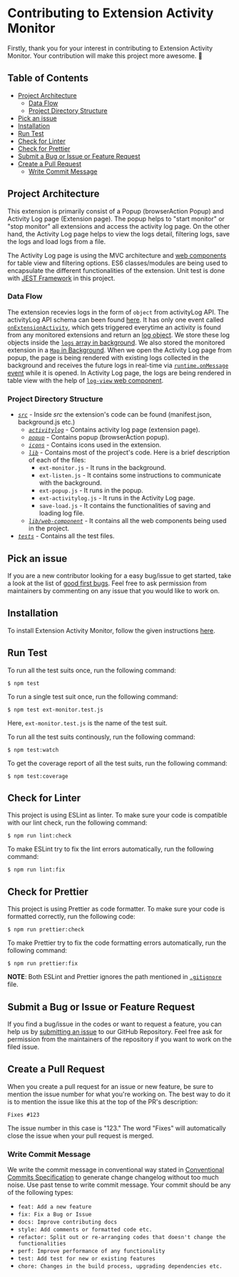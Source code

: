 # Contributing to Extension Activity Monitor

Firstly, thank you for your interest in contributing to Extension Activity Monitor. Your contribution will make this project more awesome. 🚀

## Table of Contents

- [Project Architecture](#project-architecture)
  - [Data Flow](#data-flow)
  - [Project Directory Structure](#project-directory-structure)
- [Pick an issue](#pick-an-issue)
- [Installation](#installation)
- [Run Test](#run-test)
- [Check for Linter](#check-for-linter)
- [Check for Prettier](#check-for-prettier)
- [Submit a Bug or Issue or Feature Request](#submit-a-bug-or-issue-or-feature-request)
- [Create a Pull Request](#create-a-pull-request)
  - [Write Commit Message](#write-commit-message)

## Project Architecture

This extension is primarily consist of a Popup (browserAction Popup) and Activity Log page (Extension page). The popup helps to "start monitor" or "stop monitor" all extensions and access the activity log page. On the other hand, the Activity Log page helps to view the logs detail, filtering logs, save the logs and load logs from a file.

The Activity Log page is using the MVC architecture and [web components](https://github.com/mozilla/extension-activity-monitor/tree/master/src/lib/web-component) for table view and filtering options. ES6 classes/modules are being used to encapsulate the different functionalities of the extension. Unit test is done with [JEST Framework](https://jestjs.io/) in this project.

### Data Flow

The extension recevies logs in the form of `object` from activityLog API. The activityLog API schema can been found [here](https://searchfox.org/mozilla-central/source/toolkit/components/extensions/schemas/activity_log.json). It has only one event called [`onExtensionActivity`](https://searchfox.org/mozilla-central/source/toolkit/components/extensions/schemas/activity_log.json#20), which gets triggered everytime an activity is found from any monitored extensions and return an [log object](https://searchfox.org/mozilla-central/source/toolkit/components/extensions/schemas/activity_log.json#24-76). We store these log objects inside the [`logs` array in background](https://github.com/mozilla/extension-activity-monitor/blob/master/src/lib/ext-monitor.js#L7). We also stored the monitored extension in a [`Map` in Background](https://github.com/mozilla/extension-activity-monitor/blob/master/src/lib/ext-monitor.js#L9). When we open the Activity Log page from popup, the page is being rendered with existing logs collected in the background and receives the future logs in real-time via [`runtime.onMessage` event](https://github.com/mozilla/extension-activity-monitor/blob/master/src/lib/ext-activitylog.js#L235-L247) while it is opened. In Activity Log page, the logs are being rendered in table view with the help of [`log-view` web component](https://github.com/mozilla/extension-activity-monitor/blob/master/src/lib/web-component/log-view/log-view-element.js).

### Project Directory Structure

- [_`src`_](https://github.com/mozilla/extension-activity-monitor/tree/master/src) - Inside _src_ the extension's code can be found (manifest.json, background.js etc.)
  - [_`activitylog`_](https://github.com/mozilla/extension-activity-monitor/tree/master/src/activitylog) - Contains activity log page (extension page).
  - [_`popup`_](https://github.com/mozilla/extension-activity-monitor/tree/master/src/popup) - Contains popup (browserAction popup).
  - [_`icons`_](https://github.com/mozilla/extension-activity-monitor/tree/master/src/icons) - Contains icons used in the extension.
  - [_`lib`_](https://github.com/mozilla/extension-activity-monitor/tree/master/src/lib) - Contains most of the project's code. Here is a brief description of each of the files:
    - `ext-monitor.js` - It runs in the background.
    - `ext-listen.js` - It contains some instructions to communicate with the background.
    - `ext-popup.js` - It runs in the popup.
    - `ext-activitylog.js` - It runs in the Activity Log page.
    - `save-load.js` - It contains the functionalities of saving and loading log file.
  - [_`lib/web-component`_](https://github.com/mozilla/extension-activity-monitor/tree/master/src/lib/web-component) - It contains all the web components being used in the project.
- [_`tests`_](https://github.com/atiqueahmedziad/extension-activity-monitor/tree/master/tests) - Contains all the test files.

## Pick an issue

If you are a new contributor looking for a easy bug/issue to get started, take a look at the list of [good first bugs](https://github.com/mozilla/extension-activity-monitor/issues?q=is%3Aissue+is%3Aopen+label%3A"good+first+bug"). Feel free to ask permission from maintainers by commenting on any issue that you would like to work on.

## Installation

To install Extension Activity Monitor, follow the given instructions [here](https://github.com/mozilla/extension-activity-monitor/blob/master/README.md#installation).

## Run Test

To run all the test suits once, run the following command:

```
$ npm test
```

To run a single test suit once, run the following command:

```
$ npm test ext-monitor.test.js
```

Here, `ext-monitor.test.js` is the name of the test suit.

To run all the test suits continously, run the following command:

```
$ npm test:watch
```

To get the coverage report of all the test suits, run the following command:

```
$ npm test:coverage
```

## Check for Linter

This project is using ESLint as linter.
To make sure your code is compatible with our lint check, run the following command:

```
$ npm run lint:check
```

To make ESLint try to fix the lint errors automatically, run the following command:

```
$ npm run lint:fix
```

## Check for Prettier

This project is using Prettier as code formatter.
To make sure your code is formatted correctly, run the following code:

```
$ npm run prettier:check
```

To make Prettier try to fix the code formatting errors automatically, run the following command:

```
$ npm run prettier:fix
```

**NOTE**: Both ESLint and Prettier ignores the path mentioned in [`.gitignore`](https://github.com/mozilla/extension-activity-monitor/blob/master/.gitignore) file.

## Submit a Bug or Issue or Feature Request

If you find a bug/issue in the codes or want to request a feature, you can help us by [submitting an issue](https://github.com/mozilla/extension-activity-monitor/issues/new) to our GitHub Repository. Feel free ask for permission from the maintainers of the repository if you want to work on the filed issue.

## Create a Pull Request

When you create a pull request for an issue or new feature, be sure to mention the issue number for what you're working on. The best way to do it is to mention the issue like this at the top of the PR's description:

```
Fixes #123
```

The issue number in this case is "123." The word "Fixes" will automatically close the issue when your pull request is merged.

### Write Commit Message

We write the commit message in conventional way stated in [Conventional Commits Specification](https://www.conventionalcommits.org/en/v1.0.0/) to generate change changelog without too much noise. Use past tense to write commit message.
Your commit should be any of the following types:

- `feat: Add a new feature`
- `fix: Fix a Bug or Issue`
- `docs: Improve contributing docs`
- `style: Add comments or formatted code etc.`
- `refactor: Split out or re-arranging codes that doesn't change the functionalities`
- `perf: Improve performance of any functionality`
- `test: Add test for new or existing features`
- `chore: Changes in the build process, upgrading dependencies etc.`
